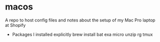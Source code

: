 # macos

A repo to host config files and notes about the setup of my Mac Pro laptop at Shopify

* Packages I installed explicitly
  brew install bat exa micro unzip rg tmux
